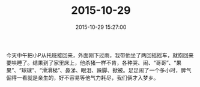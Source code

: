 ﻿---
title: 2015-10-29
date: 2015-10-29 15:27:00
tags:
categories: 爸爸
---
今天中午把小P从托班接回来，外面刚下过雨，我带他坐了两回摇摇车，就抱回来要哄睡了。结果到了家里床上，他杀猪一样不肯，各种哭、闹、“哥哥”、“果果”、“球球”、“滑滑梯”、鼻涕、眼泪、跺脚、掀被。足足闹了一个多小时，脾气倔得一看就是亲生的，好不容易等他气力耗尽，我们俩才入梦乡。